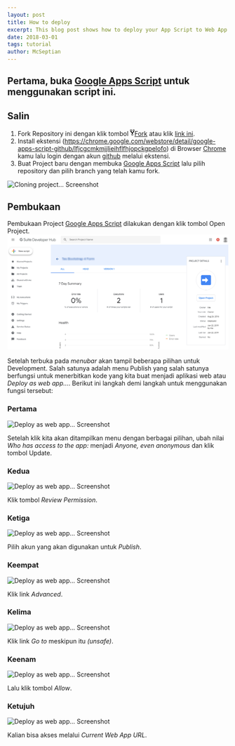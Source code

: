 ```yaml
---
layout: post
title: How to deploy
excerpt: This blog post shows how to deploy your App Script to Web App.
date: 2018-03-01
tags: tutorial
author: McSeptian
---
```


Pertama, buka [Google Apps Script](https://script.google.com/home/all) untuk menggunakan script ini.
-----

## Salin

1. Fork Repository ini dengan klik tombol <a class="btn btn-sm btn-with-count tooltipped tooltipped-s" aria-label="You must be signed in to fork a repository" rel="nofollow" data-hydro-click="{&quot;event_type&quot;:&quot;authentication.click&quot;,&quot;payload&quot;:{&quot;location_in_page&quot;:&quot;repo details fork button&quot;,&quot;repository_id&quot;:55763300,&quot;auth_type&quot;:&quot;LOG_IN&quot;,&quot;client_id&quot;:null,&quot;originating_request_id&quot;:&quot;A91A:65AE:23F0BC:332F06:5CB05B2D&quot;,&quot;originating_url&quot;:&quot;https://github.com/mcseptian/hello&quot;,&quot;referrer&quot;:null,&quot;user_id&quot;:null}}" data-hydro-click-hmac="b1ec400f320c02cbb2bad451c45169b8c70a9045f45a29372a7bfde4c8bbe8bd" href="/login?return_to=%2Fmcseptian%2Fhello"><svg class="octicon octicon-repo-forked v-align-text-bottom" viewBox="0 0 10 16" version="1.1" width="10" height="16" aria-hidden="true"><path fill-rule="evenodd" d="M8 1a1.993 1.993 0 0 0-1 3.72V6L5 8 3 6V4.72A1.993 1.993 0 0 0 2 1a1.993 1.993 0 0 0-1 3.72V6.5l3 3v1.78A1.993 1.993 0 0 0 5 15a1.993 1.993 0 0 0 1-3.72V9.5l3-3V4.72A1.993 1.993 0 0 0 8 1zM2 4.2C1.34 4.2.8 3.65.8 3c0-.65.55-1.2 1.2-1.2.65 0 1.2.55 1.2 1.2 0 .65-.55 1.2-1.2 1.2zm3 10c-.66 0-1.2-.55-1.2-1.2 0-.65.55-1.2 1.2-1.2.65 0 1.2.55 1.2 1.2 0 .65-.55 1.2-1.2 1.2zm3-10c-.66 0-1.2-.55-1.2-1.2 0-.65.55-1.2 1.2-1.2.65 0 1.2.55 1.2 1.2 0 .65-.55 1.2-1.2 1.2z"></path></svg>Fork</a> atau klik [link ini](https://github.com/login?return_to=%2Fmcseptian%2Fhello).
2. Install ekstensi (https://chrome.google.com/webstore/detail/google-apps-script-github/lfjcgcmkmjjlieihflfhjopckgpelofo) di Browser [Chrome](https://www.google.com/intl/en/chrome/browser/desktop/index.html?standalone=1) kamu lalu login dengan akun [github](https://github.com/) melalui ekstensi.
3. Buat Project baru dengan membuka [Google Apps Script](https://script.google.com/home/all) lalu pilih repository dan pilih branch yang telah kamu fork.

![Cloning project… Screenshot](img/deploy0.png)

## Pembukaan

Pembukaan Project [Google Apps Script](https://script.google.com/home/all) dilakukan dengan klik tombol Open Project. ![Open Project Button Screenshot](./src/img/deploy.png)

Setelah terbuka pada *menubar* akan tampil beberapa pilihan untuk Development. Salah satunya adalah menu Publish yang salah satunya berfungsi untuk menerbitkan kode yang kita buat menjadi aplikasi web atau *Deploy as web app…*. Berikut ini langkah demi langkah untuk menggunakan fungsi tersebut:

### Pertama

![Deploy as web app… Screenshot](img/deploy1.png)

Setelah klik kita akan ditampilkan menu dengan berbagai pilihan, ubah nilai *Who has access to the app:* menjadi *Anyone, even anonymous* dan klik tombol Update.

### Kedua

![Deploy as web app… Screenshot](img/deploy2.png)

Klik tombol *Review Permission*.

### Ketiga

![Deploy as web app… Screenshot](img/deploy3.png)

Pilih akun yang akan digunakan untuk *Publish*.

### Keempat

![Deploy as web app… Screenshot](img/deploy4.png)

Klik link *Advanced*.

### Kelima

![Deploy as web app… Screenshot](img/deploy5.png)

Klik link *Go to* meskipun itu *(unsafe)*.

### Keenam

![Deploy as web app… Screenshot](img/deploy6.png)

Lalu klik tombol *Allow*.

### Ketujuh

![Deploy as web app… Screenshot](img/deploy7.png)

Kalian bisa akses melalui *Current Web App URL*.
